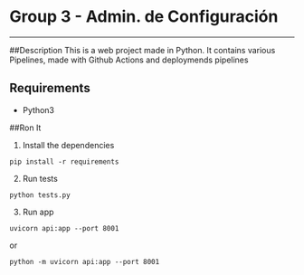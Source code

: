 # Group 3 - Admin. de Configuración___##DescriptionThis is a web project made in Python. It contains various Pipelines, made with Github Actions and deploymends pipelines## Requirements- Python3##Ron It1. Install the dependencies```pip install -r requirements```2. Run tests```python tests.py```3. Run app```uvicorn api:app --port 8001```or```python -m uvicorn api:app --port 8001```